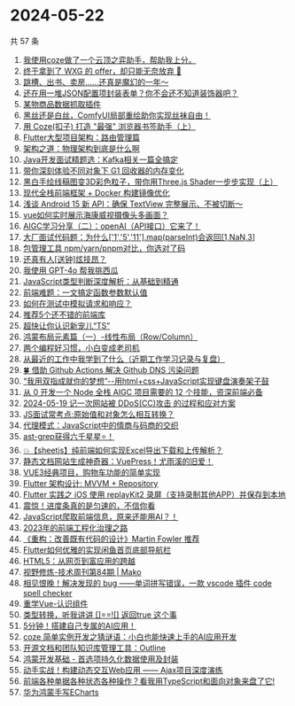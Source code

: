 # 2024-05-22

共 57 条

<!-- BEGIN JUEJIN -->
<!-- 最后更新时间 2024-05-22 10:12:11 +0800 -->
1. [我使用coze做了一个云顶之弈助手，帮助我上分。](https://juejin.cn/post/7370244444282667034)
1. [终于拿到了 WXG 的 offer，却只能无奈放弃 🥺](https://juejin.cn/post/7370682998990553100)
1. [跳槽、出书、卖房......还真是魔幻的一年～](https://juejin.cn/post/7369984692718616576)
1. [还在用一堆JSON配置项封装表单？你不会还不知道装饰器吧？](https://juejin.cn/post/7370170468781506575)
1. [某物商品数据抓取插件](https://juejin.cn/post/7369865018765312034)
1. [黑丝还是白丝，ComfyUI局部重绘助你实现丝袜自由！](https://juejin.cn/post/7370516186909622313)
1. [用 Coze(扣子) 打造 "最强" 浏览器书签助手（上）](https://juejin.cn/post/7369868541933338639)
1. [Flutter大型项目架构：路由管理篇](https://juejin.cn/post/7369856197514543139)
1. [架构之道：物理架构到底是什么啊](https://juejin.cn/post/7369934780749217804)
1. [Java开发面试精题选：Kafka相关一篇全搞定](https://juejin.cn/post/7369884289712324659)
1. [带你深刻体验不同对象下 G1 回收器的内存变化](https://juejin.cn/post/7369984692718157824)
1. [黑白手绘线稿图变3D彩色粒子，带你用Three.js Shader一步步实现（上）](https://juejin.cn/post/7370513151051530267)
1. [现代全栈前端框架 + Docker 构建镜像优化](https://juejin.cn/post/7370184763677917193)
1. [浅谈 Android 15 新 API：确保 TextView 完整展示、不被切断～](https://juejin.cn/post/7370170468780933135)
1. [vue如何实时展示海康威视摄像头多画面？](https://juejin.cn/post/7369783680425852938)
1. [AIGC学习分享（二）：openAI（API接口）它来了！](https://juejin.cn/post/7370197993678962738)
1. [大厂面试代码题：为什么['1','5','11'].map(parseInt)会返回[1,NaN,3]](https://juejin.cn/post/7370630910071373874)
1. [包管理工具 npm/yarn/pnpm对比，你选对了码](https://juejin.cn/post/7370008254719803431)
1. [还真有人[送钟]炫技昂？](https://juejin.cn/post/7370344254693097481)
1. [我使用 GPT-4o 帮我挑西瓜](https://juejin.cn/post/7370327567763816498)
1. [JavaScript类型判断深度解析：从基础到精通](https://juejin.cn/post/7369978126144847883)
1. [前端难题：一文搞定函数参数默认值](https://juejin.cn/post/7370344254693081097)
1. [如何在测试中模拟请求和响应？](https://juejin.cn/post/7369892677641388082)
1. [推荐5个还不错的前端库](https://juejin.cn/post/7371312967781089290)
1. [超快让你认识新宠儿“TS”](https://juejin.cn/post/7369877722485047350)
1. [鸿蒙布局元素篇（一）-线性布局（Row/Column）](https://juejin.cn/post/7369865018765377570)
1. [两个编程好习惯，小白变成老司机](https://juejin.cn/post/7370513151051923483)
1. [从最近的工作中我学到了什么（近期工作学习记录与复盘）](https://juejin.cn/post/7369934780748906508)
1. [🍀 借助 Github Actions 解决 Github DNS 污染问题 ](https://juejin.cn/post/7369789429547302923)
1. [“我用双指成就你的梦想”--用html+css+JavaScript实现键盘演奏架子鼓](https://juejin.cn/post/7370682158103756838)
1. [从 0 开发一个 Node 全栈 AIGC 项目需要的 12 个技能，资深前端必备](https://juejin.cn/post/7370640471393927178)
1. [2024-05-19 记一次网站被 DDoS(CC)攻击 的过程和应对方案](https://juejin.cn/post/7370138993063886900)
1. [JS面试常考点:原始值和对象怎么相互转换？](https://juejin.cn/post/7370993837303365670)
1. [代理模式：JavaScript中的情商与码商的交织](https://juejin.cn/post/7370197993679339570)
1. [ast-grep获得六千星星⭐️！](https://juejin.cn/post/7369897767182139392)
1. [💥【sheetjs】纯前端如何实现Excel导出下载和上传解析？](https://juejin.cn/post/7369903163803238415)
1. [静态文档网站生成神奇器：VuePress！尤雨溪的旧爱！](https://juejin.cn/post/7369868541934551055)
1. [VUE3经典项目，购物车功能的简单实现](https://juejin.cn/post/7370720522656235558)
1. [Flutter 架构设计: MVVM + Repository](https://juejin.cn/post/7370244444282994714)
1. [Flutter 实践之 iOS 使用 replayKit2 录屏（支持录制其他APP）并保存到本地](https://juejin.cn/post/7370002856038301696)
1. [震惊！进度条真的是匀速的，不信你看](https://juejin.cn/post/7370682158103347238)
1. [JavaScript爬取前端信息，原来还能用AI？！](https://juejin.cn/post/7370994785656176667)
1. [2023年的前端工程化治理之路](https://juejin.cn/post/7370197993679355954)
1. [《重构：改善既有代码的设计》Martin Fowler 推荐](https://juejin.cn/post/7369993845750792243)
1. [Flutter如何优雅的实现闲鱼首页底部导航栏](https://juejin.cn/post/7370357521897390092)
1. [HTML5：从网页到富应用的跨越](https://juejin.cn/post/7370244444282896410)
1. [视野修炼-技术周刊第84期 | Mako](https://juejin.cn/post/7370386370869887003)
1. [相见恨晚！解决发现的 bug ——单词拼写错误，一款 vscode 插件 code spell checker](https://juejin.cn/post/7370008254720639015)
1. [重学Vue-认识组件](https://juejin.cn/post/7369876349488021543)
1. [类型转换，听我讲讲 []==![] 返回true 这个事](https://juejin.cn/post/7371000326130106418)
1. [5分钟！搭建自己专属的AI应用！](https://juejin.cn/post/7370164020869496859)
1. [coze 简单实例开发之猜谜语：小白也能快速上手的AI应用开发](https://juejin.cn/post/7370184763679064073)
1. [开源文档和团队知识库管理工具：Outline](https://juejin.cn/post/7370002856039137280)
1. [鸿蒙开发基础 - 首选项持久化数据使用及封装](https://juejin.cn/post/7369909173940142089)
1. [动手实战！构建动态交互Web应用 —— Ajax项目深度演练](https://juejin.cn/post/7370993837303709734)
1. [前端各种单据各种状态各种操作？看我用TypeScript和面向对象来盘了它!](https://juejin.cn/post/7370925894662193204)
1. [华为鸿蒙手写ECharts ](https://juejin.cn/post/7370008254719950887)
<!-- END JUEJIN -->